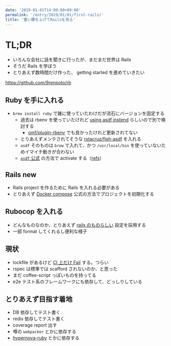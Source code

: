 ```yaml
---
date: '2019-01-01T14:00:00+09:00'
permalink: '/entry/2019/01/01/first-rails/'
title: '重い腰を上げてRailsを見る'
---
```


# TL;DR

- いろんな会社に話を聞きに行ったが、まだまだ世界は Rails
- そうだ Rails を学ぼう
- とりあえず数時間だけ作った、 getting started を進めていきたい

<https://github.com/9renpoto/rb>

## Ruby を手に入れる

- `brew install ruby` で雑に使っていたわけだが流石にバージョンを固定する
  - 過去は rbenv を使っていたけれど
    [using asdf instend](https://github.com/daenney/rbenv)
    らしいので別で検討する
    - [omf/plugin-rbenv](https://github.com/oh-my-fish/plugin-rbenv)
      でも良かったけれど更新されてない
  - とりあえずメンテされてそうな
    [rstacruz/fish-asdf](https://github.com/rstacruz/fish-asdf) を入れる
  - `asdf` そのものは `brew` で入れて、かつ `/usr/local/bin`
    を使っていないためイマイチ動きが合わない
  - [`asdf` 公式](https://github.com/asdf-vm/asdf#setup) の方法で activate
    する（[refs](https://github.com/9renpoto/dotfiles/commit/ac00ecbeda4c16a3e741ab14158aad682241c1ce#diff-66758e6f92b7dd7008c34229fe0c9fe1R14)）

## Rails new

- Rails project を作るために Rails を入れる必要がある
- とりあえず [Docker compose](https://docs.docker.com/compose/rails/)
  公式の方法でプロジェクトを初期化する

## Rubocop を入れる

- どんなものなのか、とりあえず
  [rails のものらしい](https://github.com/toshimaru/rubocop-rails_config)
  設定を採用する
- 一部 format してくれるし便利な様子

## 現状

- lockfile があるけど
  [CI 上だけ Fail](https://travis-ci.com/9renpoto/rb/builds/96012247)
  する。つらい
- rspec は標準では scafford されないのか、と思った
- まだ coffee-script っぽいものを持ってる
- e2e テスト系のフレームワークにも依存して、どっしりしている

## とりあえず目指す着地

- DB 依存してテスト書く
- redis 依存してテスト書く
- coverage report 出す
- 噂の `webpacker` とかに依存する
- [hypernova-ruby](https://github.com/airbnb/hypernova-ruby) とかに依存する
